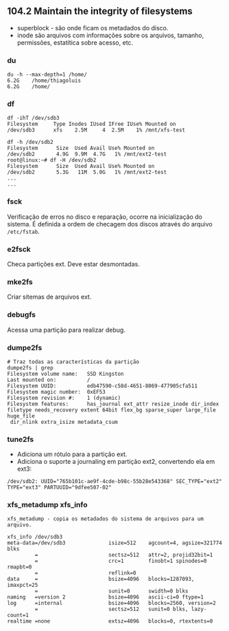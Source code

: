 ## 104.2 Maintain the integrity of filesystems

* superblock - são onde ficam os metadados do disco.
* inode são arquivos com informações sobre os arquivos, tamanho, permissões, estatítica sobre acesso, etc.

### du

```
du -h --max-depth=1 /home/
6.2G    /home/thiagoluis
6.2G    /home/
```

### df

```
df -ihT /dev/sdb3
Filesystem     Type Inodes IUsed IFree IUse% Mounted on
/dev/sdb3      xfs    2.5M     4  2.5M    1% /mnt/xfs-test

df -h /dev/sdb2
Filesystem      Size  Used Avail Use% Mounted on
/dev/sdb2       4.9G  9.9M  4.7G   1% /mnt/ext2-test
root@linux:~# df -H /dev/sdb2
Filesystem      Size  Used Avail Use% Mounted on
/dev/sdb2       5.3G   11M  5.0G   1% /mnt/ext2-test
...
...
```


### fsck

Verificação de erros no disco e reparação, ocorre na inicialização do sistema.
É definida a ordem de checagem dos discos através do arquivo `/etc/fstab`.

### e2fsck

Checa partições ext. Deve estar desmontadas.

### mke2fs

Criar sitemas de arquivos ext.

### debugfs

Acessa uma partição para realizar debug.

### dumpe2fs

```
# Traz todas as características da partição
dumpe2fs | grep
Filesystem volume name:   SSD Kingston
Last mounted on:          /
Filesystem UUID:          edb47590-c58d-4651-8069-477905cfa511
Filesystem magic number:  0xEF53
Filesystem revision #:    1 (dynamic)
Filesystem features:      has_journal ext_attr resize_inode dir_index filetype needs_recovery extent 64bit flex_bg sparse_super large_file huge_file
 dir_nlink extra_isize metadata_csum
```

### tune2fs

* Adiciona um rótulo para a partição ext.
* Adiciona o suporte a journaling em partição ext2, convertendo ela em ext3:

```
/dev/sdb2: UUID="765b101c-ae9f-4cde-b98c-55b28e543368" SEC_TYPE="ext2" TYPE="ext3" PARTUUID="9dfee507-02"
```

### xfs_metadump xfs_info

```
xfs_metadump - copia os metadados do sistema de arquivos para um arquivo.

xfs_info /dev/sdb3
meta-data=/dev/sdb3              isize=512    agcount=4, agsize=321774 blks
         =                       sectsz=512   attr=2, projid32bit=1
         =                       crc=1        finobt=1 spinodes=0 rmapbt=0
         =                       reflink=0
data     =                       bsize=4096   blocks=1287093, imaxpct=25
         =                       sunit=0      swidth=0 blks
naming   =version 2              bsize=4096   ascii-ci=0 ftype=1
log      =internal               bsize=4096   blocks=2560, version=2
         =                       sectsz=512   sunit=0 blks, lazy-count=1
realtime =none                   extsz=4096   blocks=0, rtextents=0
```
